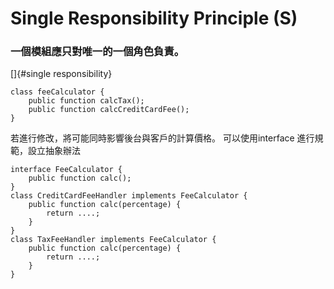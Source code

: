 # Single Responsibility Principle (S)
### 一個模組應只對唯一的一個角色負責。
[]{#single responsibility}

```
class feeCalculator {
    public function calcTax();
    public function calcCreditCardFee();
}
```
若進行修改，將可能同時影響後台與客戶的計算價格。
可以使用interface 進行規範，設立抽象辦法
```
interface FeeCalculator {
    public function calc();
}
class CreditCardFeeHandler implements FeeCalculator {
    public function calc(percentage) {
        return ....;
    }
}
class TaxFeeHandler implements FeeCalculator {
    public function calc(percentage) {
        return ....;
    }
}
```
